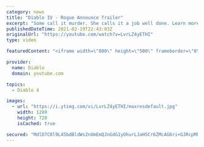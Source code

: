 ```yaml
---
category: news
title: "Diablo IV - Rogue Announce Trailer"
excerpt: "Some call it murder. She calls it a job well done. Learn more at Diablo4.com The Rogue is the newest addition to the Diablo IV campfire, combining range and ..."
publishedDateTime: 2021-02-19T22:43:03Z
originalUrl: "https://youtube.com/watch?v=LvrLZ4yETHI"
type: video

featuredContent: "<iframe width=\"800\" height=\"500\" frameborder=\"0\" src=\"https://www.youtube.com/embed/LvrLZ4yETHI\" allow=\"accelerometer; autoplay; encrypted-media; gyroscope; picture-in-picture\" allowfullscreen></iframe>"

provider:
  name: Diablo
  domain: youtube.com

topics:
  - Diablo 4

images:
  - url: "https://i.ytimg.com/vi/LvrLZ4yETHI/maxresdefault.jpg"
    width: 1280
    height: 720
    isCached: true

secured: "MdlD7C0l9L45bdBldWs2nUmEmQJnGdG1yOhurLJaH5Cr6ZMcAG6ri+GJRcpMkT/uN2bCK2ufDqrBB7mG7e+RUnkmOR0dPcUMQssJSQHqD6m0Bt6QB7SGORxg0kJb0vdNOsm3t9uRaVx4yzvRqHWwp5bW23EN0siV1VAIkLAvzLZR0A/1VPjUwkLXMTqjYi/s5k3XL/RReqHSBoIxwBnQVTIaqhBa/dYYjcqYXczhxEkLUFSqkdza1br34LWAQjQ0WCEcHzsfGWufepmokzKcY2gDJNny7C5aj5sDCyeWQn8UZu5hEZula0WLNe04RG7NmA9eHcLRiKhtvmGoElkYMG3OBC5a1yZIWLRU/w2EU4V2bKodQ9iKEQ6x/C7scSeD2iafV0C1fZWrIiYzDtplIUJiMU5sFNU8FayPvd6U75dhpmPymLGBcibi36UE9Qu1;AXHDn7xXD+u503uaQltdXw=="
---
```


